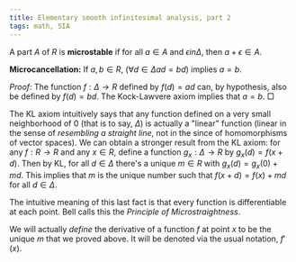 ```yaml
---
title: Elementary smooth infinitesimal analysis, part 2
tags: math, SIA
---
```


A part $A$ of $R$ is **microstable** if for all $a \in A$ and $\epsilon in \Delta$, then $a + \epsilon \in A$.

**Microcancellation:** If $a, b \in R$, ($\forall d \in \Delta ad = bd$) implies $a = b$.

*Proof:* The function $f: \Delta \to R$ defined by $f(d) = ad$ can, by hypothesis, also be defined by $f(d) = bd$. The Kock-Lawvere axiom implies that $a = b$. $\Box$


The KL axiom intuitively says that any function defined on a very small neighborhood of $0$ (that is to say, $\Delta$) is actually a "linear" function (linear in the sense of *resembling a straight line*, not in the since of homomorphisms of vector spaces). We can obtain a stronger result from the KL axiom: for any $f: R \to R$ and any $x \in R$, define a function $g_x: \Delta \to R$ by $g_x(d) = f(x+d)$. Then by KL, for all $d \in \Delta$ there's a unique $m \in R$ with $g_x(d) = g_x(0) + md$. This implies that $m$ is the unique number such that $f(x+d) = f(x) + md$ for all $d \in \Delta$.

The intuitive meaning of this last fact is that every function is differentiable at each point. Bell calls this the *Principle of Microstraightness*.

We will actually *define* the derivative of a function $f$ at point $x$ to be the unique $m$ that we proved above. It will be denoted via the usual notation, $f'(x)$.

